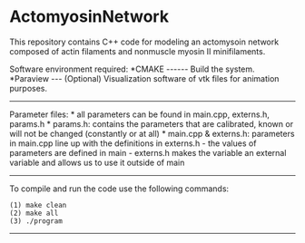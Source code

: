 # ActomyosinNetwork

This repository contains C++ code for modeling an actomysoin network composed of actin filaments and nonmuscle myosin II minifilaments.

Software environment required:
    *CMAKE ------ Build the system.
    *Paraview --- (Optional) Visualization software of vtk files for animation purposes.

***********************************************************************

Parameter files:
    * all parameters can be found in main.cpp, externs.h, params.h
    * params.h: contains the parameters that are calibrated, known or will not be changed (constantly or at all)
    * main.cpp & externs.h: parameters in main.cpp line up with the definitions in externs.h
        - the values of parameters are defined in main
        - externs.h makes the variable an external variable and allows us to use it outside of main

***********************************************************************

To compile and run the code use the following commands:

    (1) make clean
    (2) make all
    (3) ./program 

***********************************************************************